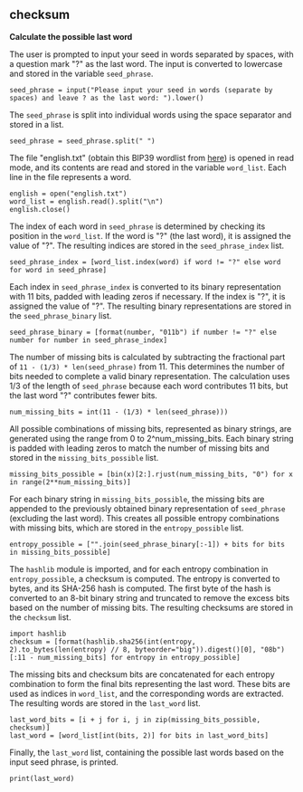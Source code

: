 ## checksum
**Calculate the possible last word**

The user is prompted to input your seed in words separated by spaces, with a question mark "?" as the last word. The input is converted to lowercase and stored in the variable `seed_phrase`.
```
seed_phrase = input("Please input your seed in words (separate by spaces) and leave ? as the last word: ").lower()
```

The `seed_phrase` is split into individual words using the space separator and stored in a list.
```
seed_phrase = seed_phrase.split(" ")
```

The file "english.txt" (obtain this BIP39 wordlist from [here](https://github.com/bitcoin/bips/blob/master/bip-0039/english.txt)) is opened in read mode, and its contents are read and stored in the variable `word_list`. Each line in the file represents a word.
```
english = open("english.txt")
word_list = english.read().split("\n")
english.close()
```

The index of each word in `seed_phrase` is determined by checking its position in the `word_list`. If the word is "?" (the last word), it is assigned the value of "?". The resulting indices are stored in the `seed_phrase_index` list.
```
seed_phrase_index = [word_list.index(word) if word != "?" else word for word in seed_phrase]
```

Each index in `seed_phrase_index` is converted to its binary representation with 11 bits, padded with leading zeros if necessary. If the index is "?", it is assigned the value of "?". The resulting binary representations are stored in the `seed_phrase_binary` list.
```
seed_phrase_binary = [format(number, "011b") if number != "?" else number for number in seed_phrase_index]
```

The number of missing bits is calculated by subtracting the fractional part of `11 - (1/3) * len(seed_phrase)` from 11. This determines the number of bits needed to complete a valid binary representation. The calculation uses 1/3 of the length of `seed_phrase` because each word contributes 11 bits, but the last word "?" contributes fewer bits.
```
num_missing_bits = int(11 - (1/3) * len(seed_phrase)))
```

All possible combinations of missing bits, represented as binary strings, are generated using the range from 0 to 2^num_missing_bits. Each binary string is padded with leading zeros to match the number of missing bits and stored in the `missing_bits_possible` list.
```
missing_bits_possible = [bin(x)[2:].rjust(num_missing_bits, "0") for x in range(2**num_missing_bits)]
```

For each binary string in `missing_bits_possible`, the missing bits are appended to the previously obtained binary representation of `seed_phrase` (excluding the last word). This creates all possible entropy combinations with missing bits, which are stored in the `entropy_possible` list.
```
entropy_possible = ["".join(seed_phrase_binary[:-1]) + bits for bits in missing_bits_possible]
```

The `hashlib` module is imported, and for each entropy combination in `entropy_possible`, a checksum is computed. The entropy is converted to bytes, and its SHA-256 hash is computed. The first byte of the hash is converted to an 8-bit binary string and truncated to remove the excess bits based on the number of missing bits. The resulting checksums are stored in the `checksum` list.
```
import hashlib
checksum = [format(hashlib.sha256(int(entropy, 2).to_bytes(len(entropy) // 8, byteorder="big")).digest()[0], "08b")[:11 - num_missing_bits] for entropy in entropy_possible]
```

The missing bits and checksum bits are concatenated for each entropy combination to form the final bits representing the last word. These bits are used as indices in `word_list`, and the corresponding words are extracted. The resulting words are stored in the `last_word` list.
```
last_word_bits = [i + j for i, j in zip(missing_bits_possible, checksum)]
last_word = [word_list[int(bits, 2)] for bits in last_word_bits]
```

Finally, the `last_word` list, containing the possible last words based on the input seed phrase, is printed.
```
print(last_word)
```
